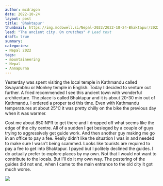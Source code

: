 ```yaml
---
author: mcdragon
date: 2022-10-24
layout: post
title: 'Bhaktapur'
thumbnail: https://img.mcdowell.si/Nepal-2022/2022-10-24-Bhaktapur/2022-10-24-Bhaktapur_680x680.jpg
lead: "The ancient city. On crutches" # Lead text
draft: true
summary: 
categories:
- Nepal 2022
tags:
- mountaineering
- Nepal
- Annapurna
---
```


Yesterday was spent visiting the local temple in Kathmandu called Swayambhu or Monkey temple in English. Today I decided to venture out further. A fried recommended I see this ancient town with wonderful architecture. The place is called Bhaktapur and it is about 20-30 min out of Kathmandu. I ordered a proper taxi this time. Even with Kathmandu temperatures at about 25°C it was pretty chilly on the bike the previous day when it was warmer. 

Cost me about 850 NPR to get there and I dropped off what seems like the edge of the city centre. All of a sudden I get besieged by a couple of guys trying to aggressively get guide work. And then another guy making me go in an office to pay a fee. Really didn't like the situation I was in and needed to make sure I wasn't being scammed. Looks like tourists are required to pay a fee to get into Bhaktapur. I payed but I politely declined the guides. I do actually prefer to explore places by my own. Not that I would not want to contribute to the locals. But I'll do it my own way. The pestering of the guides did not end, when I came to the main entrance to the old city it got much worse. 

![](https://img.mcdowell.si/Nepal-2022/2022-10-23-Kathmandu/Kathmandu-1.jpg "")

